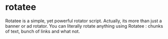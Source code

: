 rotatee
=======

Rotatee is a simple, yet powerful rotator script. Actually, its more than just a banner or ad rotator. You can literally rotate anything using Rotatee : chunks of text, bunch of links and what not.
